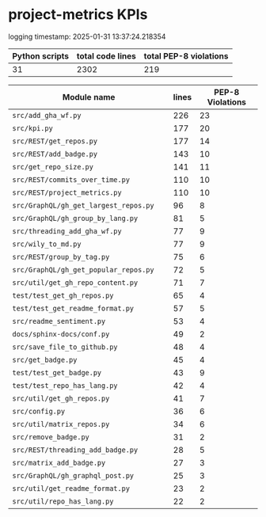# project-metrics KPIs

logging timestamp:
2025-01-31 13:37:24.218354

| Python scripts | total code lines | total PEP-8 violations |
| --- | --- | --- |
| 31| 2302 | 219 |

| Module name | lines | PEP-8 Violations |
| --- | --- | --- |
| `src/add_gha_wf.py                       ` |        226 |                   23 |
| `src/kpi.py                              ` |        177 |                   20 |
| `src/REST/get_repos.py                   ` |        177 |                   14 |
| `src/REST/add_badge.py                   ` |        143 |                   10 |
| `src/get_repo_size.py                    ` |        141 |                   11 |
| `src/REST/commits_over_time.py           ` |        110 |                   10 |
| `src/REST/project_metrics.py             ` |        110 |                   10 |
| `src/GraphQL/gh_get_largest_repos.py     ` |         96 |                    8 |
| `src/GraphQL/gh_group_by_lang.py         ` |         81 |                    5 |
| `src/threading_add_gha_wf.py             ` |         77 |                    9 |
| `src/wily_to_md.py                       ` |         77 |                    9 |
| `src/REST/group_by_tag.py                ` |         75 |                    6 |
| `src/GraphQL/gh_get_popular_repos.py     ` |         72 |                    5 |
| `src/util/get_gh_repo_content.py         ` |         71 |                    7 |
| `test/test_get_gh_repos.py               ` |         65 |                    4 |
| `test/test_get_readme_format.py          ` |         57 |                    5 |
| `src/readme_sentiment.py                 ` |         53 |                    4 |
| `docs/sphinx-docs/conf.py                ` |         49 |                    2 |
| `src/save_file_to_github.py              ` |         48 |                    4 |
| `src/get_badge.py                        ` |         45 |                    4 |
| `test/test_get_badge.py                  ` |         43 |                    9 |
| `test/test_repo_has_lang.py              ` |         42 |                    4 |
| `src/util/get_gh_repos.py                ` |         41 |                    7 |
| `src/config.py                           ` |         36 |                    6 |
| `src/util/matrix_repos.py                ` |         34 |                    6 |
| `src/remove_badge.py                     ` |         31 |                    2 |
| `src/REST/threading_add_badge.py         ` |         28 |                    5 |
| `src/matrix_add_badge.py                 ` |         27 |                    3 |
| `src/GraphQL/gh_graphql_post.py          ` |         25 |                    3 |
| `src/util/get_readme_format.py           ` |         23 |                    2 |
| `src/util/repo_has_lang.py               ` |         22 |                    2 |
